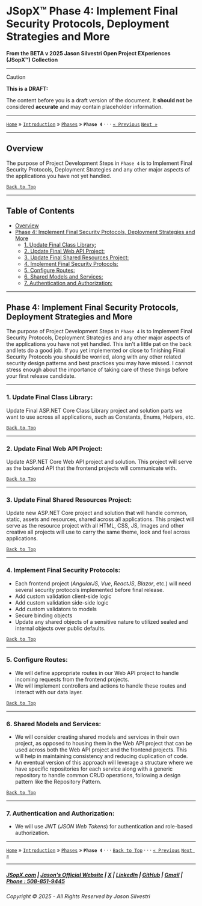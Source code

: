 # JSopX™ Phase 4: Implement Final Security Protocols, Deployment Strategies and More



**From the ﻿BETA v 2025 Jason Silvestri Open Project EXperiences (JSopX™) Collection**

---


> [!CAUTION]
> **This is a DRAFT:**
> 
> The content before you is a draft version of the document. It **should not** be considered **accurate** and may contain placeholder information.
>

---

[`Home`](../OpenProjects/jsopx.BridgeTooFar/README.md) » [`Introduction`](../Introduction/) »  [`Phases`](./ReadMe.md) » **`Phase 4`**  · · · [`« Previous`](./Phase-3.md) [`Next »`](./Phase-5.md)

---

## **Overview**

The purpose of Project Development Steps in `Phase 4` is to Implement Final Security Protocols, Deployment Strategies and any other major aspects of the applications you have not yet handled.

[`Back to Top`](#table-of-contents)

---

## Table of Contents

  - [Overview](#overview)
  - [Phase 4: Implement Final Security Protocols, Deployment Strategies and More](#phase-4-implement-final-security-protocols-deployment-strategies-and-more)
    - [1. Update Final Class Library:](#1-update-final-class-library)
    - [2. Update Final Web API Project:](#2-update-final-web-api-project)
    - [3. Update Final Shared Resources Project:](#3-update-final-shared-resources-project)
    - [4. Implement Final Security Protocols:](#4-implement-final-security-protocols)
    - [5. Configure Routes:](#5-configure-routes)
    - [6. Shared Models and Services:](#6-shared-models-and-services)
    - [7. Authentication and Authorization:](#7-authentication-and-authorization)

---

## **Phase 4: Implement Final Security Protocols, Deployment Strategies and More**

The purpose of Project Development Steps in `Phase 4` is to Implement Final Security Protocols, Deployment Strategies and any other major aspects of the applications you have not yet handled. This isn't a little pat on the back and lets do a good job. If you yet implemented or close to finishing Final Security Protocols you should be worried, along with any other related security design patterns and best practices you may have missed. I cannot stress enough about the importance of taking care of these things before your first release candidate.

---

### 1. **Update Final Class Library**: 

Update Final ASP.NET Core Class Library project and solution parts we want to use across all applications, such as Constants, Enums, Helpers, etc.
   
[`Back to Top`](#table-of-contents)

---
   
### 2. **Update Final Web API Project**: 

Update ASP.NET Core Web API project and solution. This project will serve as the backend API that the frontend projects will communicate with.
   
[`Back to Top`](#table-of-contents)

---

### 3. **Update Final Shared Resources Project**: 

Update new ASP.NET Core project and solution that will handle common, static, assets and resources, shared across all applications. This project will serve as the resource project with all HTML, CSS, JS, Images and other creative all projects will use to carry the same theme, look and feel across applications.
   
[`Back to Top`](#table-of-contents)

---

### 4. **Implement Final Security Protocols**:

   - Each frontend project (_AngularJS_, _Vue_, _ReactJS_, _Blazor_, etc.) will need several security protocols implemented before final release. 
   - Add custom validation client-side logic
   - Add custom validation side-side logic
   - Add custom validators to models
   - Secure binding objects
   - Update any shared objects of a sensitive nature to utilized sealed and internal objects over public defaults.
    
[`Back to Top`](#table-of-contents)

---
 
### 5. **Configure Routes**:
   - We will define appropriate routes in our Web API project to handle incoming requests from the frontend projects.
   - We will implement controllers and actions to handle these routes and interact with our data layer.
      
[`Back to Top`](#table-of-contents)

---

### 6. **Shared Models and Services**:
   - We will consider creating shared models and services in their own project, as opposed to housing them in the Web API project that can be used across both the Web API project and the frontend projects. This will help in maintaining consistency and reducing duplication of code.
   - An eventual version of this approach will leverage a structure where we have specific repositories for each service along with a generic repository to handle common CRUD operations, following a design pattern like the Repository Pattern.
      
[`Back to Top`](#table-of-contents)

---

### 7. **Authentication and Authorization**:

   - We will use JWT (_JSON Web Tokens_) for authentication and role-based authorization.

---

[`Home`](../OpenProjects/jsopx.BridgeTooFar/README.md) » [`Introduction`](../Introduction/) »  [`Phases`](./ReadMe.md) » **`Phase 4`**  · · ·  [`Back to Top`](#table-of-contents) · · · [`« Previous`](./Phase-3.md) [`Next »`](./Phase-5.md)

---

##### [JSopX.com](https://www.jsopx.com/) | [Jason's Official Website](https://www.jsilvestri.com/) | [X](https://www.x.com/JasonSilvestri) | [LinkedIn](http://www.linkedin.com/in/JasonSilvestri) | [GitHub](https://github.com/JasonSilvestri) | [Gmail](mailto:therealjasonsilvestri@gmail.com) | [Phone : 508-851-9445](phoneto:508-851-9445)

###### Copyright © 2025 - All Rights Reserved by Jason Silvestri